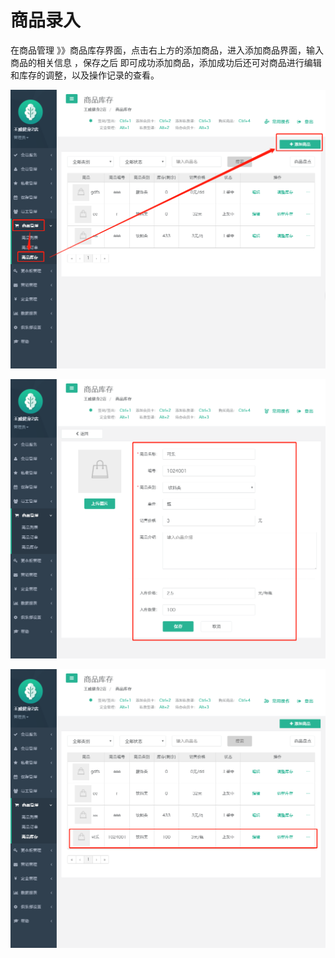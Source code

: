 # 商品录入

 在商品管理 》》商品库存界面，点击右上方的添加商品，进入添加商品界面，输入商品的相关信息 ，保存之后  即可成功添加商品，添加成功后还可对商品进行编辑和库存的调整，以及操作记录的查看。

![](../.gitbook/assets/1%20%2841%29.png)

![](../.gitbook/assets/2%20%2815%29.png)

![](../.gitbook/assets/3%20%2819%29.png)

